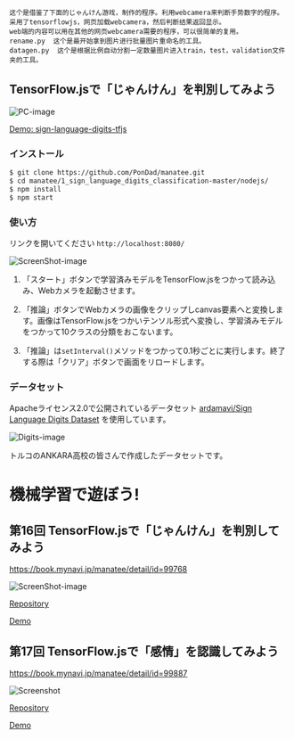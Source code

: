 ```
这个是借鉴了下面的じゃんけん游戏，制作的程序。利用webcamera来判断手势数字的程序。
采用了tensorflowjs，网页加载webcamera，然后判断结果返回显示。
web端的内容可以用在其他的网页webcamera需要的程序，可以很简单的复用。
rename.py  这个是最开始拿到图片进行批量图片重命名的工具。 
datagen.py  这个是根据比例自动分割一定数量图片进入train，test，validation文件夹的工具。
```

## TensorFlow.jsで「じゃんけん」を判別してみよう

![PC-image](https://raw.githubusercontent.com/PonDad/manatee/master/1_sign_language_digits_classification-master/nodejs/static/img/sign-language-digits.gif)

[Demo: sign-language-digits-tfjs](https://sign-language-digits-tfjs.herokuapp.com/)

### インストール

```bash
$ git clone https://github.com/PonDad/manatee.git
$ cd manatee/1_sign_language_digits_classification-master/nodejs/
$ npm install
$ npm start
```

### 使い方

リンクを開いてください `http://localhost:8080/`

![ScreenShot-image](https://raw.githubusercontent.com/PonDad/manatee/master/1_sign_language_digits_classification-master/nodejs/static/img/Screenshot.png)

1. 「スタート」ボタンで学習済みモデルをTensorFlow.jsをつかって読み込み、Webカメラを起動させます。

2. 「推論」ボタンでWebカメラの画像をクリップしcanvas要素へと変換します。画像はTensorFlow.jsをつかいテンソル形式へ変換し、学習済みモデルをつかって10クラスの分類をおこないます。

3. 「推論」は`setInterval()`メソッドをつかって0.1秒ごとに実行します。終了する際は「クリア」ボタンで画面をリロードします。

### データセット

Apacheライセンス2.0で公開されているデータセット [ardamavi/Sign Language Digits Dataset](https://github.com/ardamavi/Sign-Language-Digits-Dataset) を使用しています。

![Digits-image](https://raw.githubusercontent.com/PonDad/manatee/master/1_sign_language_digits_classification-master/nodejs/static/img/digit.png)

トルコのANKARA高校の皆さんで作成したデータセットです。



# 機械学習で遊ぼう!

## 第16回 TensorFlow.jsで「じゃんけん」を判別してみよう

https://book.mynavi.jp/manatee/detail/id=99768

![ScreenShot-image](https://raw.githubusercontent.com/PonDad/manatee/master/1_sign_language_digits_classification-master/nodejs/static/img/Screenshot.png)

[Repository](https://github.com/PonDad/manatee/tree/master/1_sign_language_digits_classification-master)

[Demo](https://sign-language-digits-tfjs.herokuapp.com/)

## 第17回 TensorFlow.jsで「感情」を認識してみよう

https://book.mynavi.jp/manatee/detail/id=99887

![Screenshot](https://raw.githubusercontent.com/PonDad/manatee/master/2_emotion_recognition-master/nodejs/static/img/Screenshot.png)

[Repository](https://github.com/PonDad/manatee/tree/master/2_emotion_recognition-master)

[Demo](https://emotion-recognition-tfjs.herokuapp.com/)

